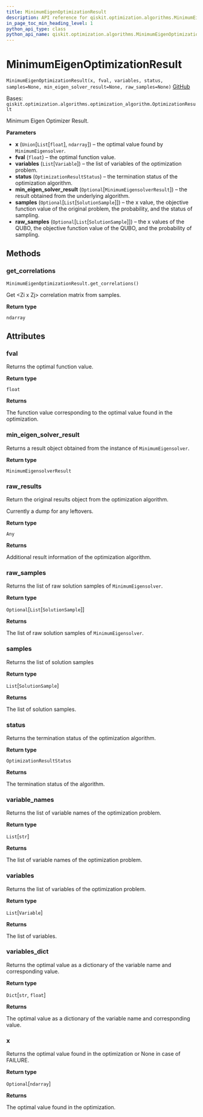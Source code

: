 ```yaml
---
title: MinimumEigenOptimizationResult
description: API reference for qiskit.optimization.algorithms.MinimumEigenOptimizationResult
in_page_toc_min_heading_level: 1
python_api_type: class
python_api_name: qiskit.optimization.algorithms.MinimumEigenOptimizationResult
---
```


# MinimumEigenOptimizationResult

<span id="qiskit.optimization.algorithms.MinimumEigenOptimizationResult" />

`MinimumEigenOptimizationResult(x, fval, variables, status, samples=None, min_eigen_solver_result=None, raw_samples=None)` [GitHub](https://github.com/qiskit-community/qiskit-aqua/tree/stable/0.9/qiskit/optimization/algorithms/minimum_eigen_optimizer.py "view source code")

Bases: `qiskit.optimization.algorithms.optimization_algorithm.OptimizationResult`

Minimum Eigen Optimizer Result.

**Parameters**

*   **x** (`Union`\[`List`\[`float`], `ndarray`]) – the optimal value found by `MinimumEigensolver`.
*   **fval** (`float`) – the optimal function value.
*   **variables** (`List`\[`Variable`]) – the list of variables of the optimization problem.
*   **status** (`OptimizationResultStatus`) – the termination status of the optimization algorithm.
*   **min\_eigen\_solver\_result** (`Optional`\[`MinimumEigensolverResult`]) – the result obtained from the underlying algorithm.
*   **samples** (`Optional`\[`List`\[`SolutionSample`]]) – the x value, the objective function value of the original problem, the probability, and the status of sampling.
*   **raw\_samples** (`Optional`\[`List`\[`SolutionSample`]]) – the x values of the QUBO, the objective function value of the QUBO, and the probability of sampling.

## Methods

### get\_correlations

<span id="qiskit.optimization.algorithms.MinimumEigenOptimizationResult.get_correlations" />

`MinimumEigenOptimizationResult.get_correlations()`

Get \<Zi x Zj> correlation matrix from samples.

**Return type**

`ndarray`

## Attributes

<span id="qiskit.optimization.algorithms.MinimumEigenOptimizationResult.fval" />

### fval

Returns the optimal function value.

**Return type**

`float`

**Returns**

The function value corresponding to the optimal value found in the optimization.

<span id="qiskit.optimization.algorithms.MinimumEigenOptimizationResult.min_eigen_solver_result" />

### min\_eigen\_solver\_result

Returns a result object obtained from the instance of `MinimumEigensolver`.

**Return type**

`MinimumEigensolverResult`

<span id="qiskit.optimization.algorithms.MinimumEigenOptimizationResult.raw_results" />

### raw\_results

Return the original results object from the optimization algorithm.

Currently a dump for any leftovers.

**Return type**

`Any`

**Returns**

Additional result information of the optimization algorithm.

<span id="qiskit.optimization.algorithms.MinimumEigenOptimizationResult.raw_samples" />

### raw\_samples

Returns the list of raw solution samples of `MinimumEigensolver`.

**Return type**

`Optional`\[`List`\[`SolutionSample`]]

**Returns**

The list of raw solution samples of `MinimumEigensolver`.

<span id="qiskit.optimization.algorithms.MinimumEigenOptimizationResult.samples" />

### samples

Returns the list of solution samples

**Return type**

`List`\[`SolutionSample`]

**Returns**

The list of solution samples.

<span id="qiskit.optimization.algorithms.MinimumEigenOptimizationResult.status" />

### status

Returns the termination status of the optimization algorithm.

**Return type**

`OptimizationResultStatus`

**Returns**

The termination status of the algorithm.

<span id="qiskit.optimization.algorithms.MinimumEigenOptimizationResult.variable_names" />

### variable\_names

Returns the list of variable names of the optimization problem.

**Return type**

`List`\[`str`]

**Returns**

The list of variable names of the optimization problem.

<span id="qiskit.optimization.algorithms.MinimumEigenOptimizationResult.variables" />

### variables

Returns the list of variables of the optimization problem.

**Return type**

`List`\[`Variable`]

**Returns**

The list of variables.

<span id="qiskit.optimization.algorithms.MinimumEigenOptimizationResult.variables_dict" />

### variables\_dict

Returns the optimal value as a dictionary of the variable name and corresponding value.

**Return type**

`Dict`\[`str`, `float`]

**Returns**

The optimal value as a dictionary of the variable name and corresponding value.

<span id="qiskit.optimization.algorithms.MinimumEigenOptimizationResult.x" />

### x

Returns the optimal value found in the optimization or None in case of FAILURE.

**Return type**

`Optional`\[`ndarray`]

**Returns**

The optimal value found in the optimization.

